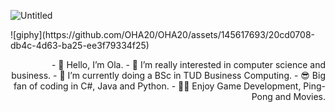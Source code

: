 ![Untitled](https://github.com/OHA20/OHA20/assets/145617693/e488b9a4-e3ee-49ca-9d9a-44985f8169b1)

<p align="centre">
![giphy](https://github.com/OHA20/OHA20/assets/145617693/20cd0708-db4c-4d63-ba25-ee3f79334f25)
</p>

<p align="right">
- 👋 Hello, I’m Ola.
- 👀 I’m really interested in computer science and business.
- 🌱 I’m currently doing a BSc in TUD Business Computing.
- 😎 Big fan of coding in C#, Java and Python.
- 🐱‍🏍 Enjoy Game Development, Ping-Pong and Movies. 
</p>
